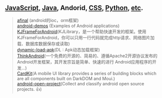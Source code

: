 ## [JavaScript](README.md), [Java](bookmark-java.md), Andorid, [CSS](bookmark-css.md), [Python](bookmark-pyton.md), [etc](bookmark-miscellaneous.md).

>[afinal](https://github.com/yangfuhai/afinal) (android的ioc，orm框架)  
>[android-demos](https://github.com/novoda/android-demos) (Examples of Android applications)  
>[KJFrameForAndroid](https://github.com/kymjs/KJFrameForAndroid)(KJLibrary，是一个帮助快速开发的框架。使用KJFrameForAndroid，你可以只用一行代码就完成http请求、网络图片加载、数据库数据保存或读取)  
>[dynamic-load-apk](https://github.com/singwhatiwanna/dynamic-load-apk)(DL : Apk动态加载框架)  
>[ThinkAndroid](https://github.com/white-cat/ThinkAndroid)(一个免费的开源的、简易的、遵循Apache2开源协议发布的Android开发框架，其开发宗旨是简单、快速的进行 Android应用程序的开发...)  
>[CardKit](https://github.com/douban-f2e/CardKit)(A mobile UI library provides a series of building blocks which are all components built on DarkDOM and Moui.)  
>[android-open-project](https://github.com/Trinea/android-open-project)(Collect and classify android open source projects. :+1:)  
